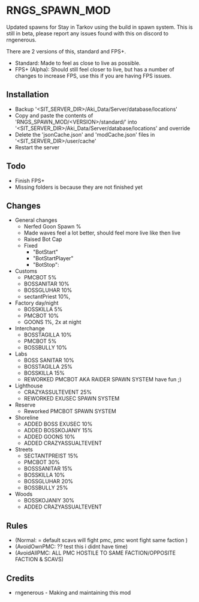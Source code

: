 # RNGS_SPAWN_MOD

Updated spawns for Stay in Tarkov using the build in spawn system. This is still in beta, please report any issues found with this on discord to rngenerous.

There are 2 versions of this, standard and FPS+.

- Standard: Made to feel as close to live as possible.
- FPS+ (Alpha): Should still feel closer to live, but has a number of changes to increase FPS, use this if you are having FPS issues.

## Installation

- Backup '<SIT_SERVER_DIR>/Aki_Data/Server/database/locations'
- Copy and paste the contents of 'RNGS_SPAWN_MOD/\<VERSION\>/standard/' into '<SIT_SERVER_DIR>/Aki_Data/Server/database/locations' and override
- Delete the 'jsonCache.json' and 'modCache.json' files in '<SIT_SERVER_DIR>/user/cache'
- Restart the server

## Todo

- Finish FPS+
- Missing folders is because they are not finished yet

## Changes

- General changes
  - Nerfed Goon Spawn %
  - Made waves feel a lot better, should feel more live like then live
  - Raised Bot Cap
  - Fixed
    - "BotStart"
    - "BotStartPlayer"
    - "BotStop":
- Customs
  - PMCBOT 5%
  - BOSSANITAR 10%
  - BOSSGLUHAR 10%
  - sectantPriest 10%,
- Factory day/night
  - BOSSKILLA 5%
  - PMCBOT 10%
  - GOONS 1%, 2x at night
- Interchange
  - BOSSTAGILLA 10%
  - PMCBOT 5%
  - BOSSBULLY 10%
- Labs
  - BOSS SANITAR 10%
  - BOSSTAGILLA 25%
  - BOSSKILLA 15%
  - REWORKED PMCBOT AKA RAIDER SPAWN SYSTEM have fun ;)
- Lighthouse
  - CRAZYASSULTEVENT 25%
  - REWORKED EXUSEC SPAWN SYSTEM
- Reserve
  - Reworked PMCBOT SPAWN SYSTEM
- Shoreline
  - ADDED BOSS EXUSEC 10%
  - ADDED BOSSKOJANIY 15%
  - ADDED GOONS 10%
  - ADDED CRAZYASSUALTEVENT
- Streets
  - SECTANTPREIST 15%
  - PMCBOT 30%
  - BOSSSANITAR 15%
  - BOSSKILLA 10%
  - BOSSGLUHAR 20%
  - BOSSBULLY 25%
- Woods
  - BOSSKOJANIY 30%
  - ADDED CRAZYASSUALTEVENT

## Rules

- (Normal: = default scavs will fight pmc, pmc wont fight same faction )
- (AvoidOwnPMC: ?? test this i didnt have time)
- (AvoidAllPMC: ALL PMC HOSTILE TO SAME FACTION/OPPOSITE FACTION & SCAVS)

## Credits

- rngenerous - Making and maintaining this mod
